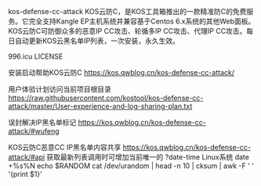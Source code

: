 
kos-defense-cc-attack
KOS云防C，是KOS工具箱推出的一款精准防C的免费服务。它完全支持Kangle EP主机系统并兼容基于Centos 6.x系统的其他Web面板。KOS云防C可防御众多的恶意IP CC攻击、轮循多IP CC攻击、代理IP CC攻击。每日自动更新KOS云黑名单IP列表，一次安装，永久生效。

996.icu LICENSE

安装启动帮助KOS云防C https://kos.qwblog.cn/kos-defense-cc-attack/

用户体验计划访问当前项目根目录 https://raw.githubusercontent.com/kostool/kos-defense-cc-attack/master/User-experience-and-log-sharing-plan.txt

误封解决IP黑名单标记 https://kos.qwblog.cn/kos-defense-cc-attack/#wufeng

KOS云防C恶意CC IP黑名单内容共享 https://kos.qwblog.cn/kos-defense-cc-attack/#api 获取最新列表调用时可增加当前唯一的 ?date-time Linux系统 date +%s%N echo $RANDOM cat /dev/urandom | head -n 10 | cksum | awk -F ' ' '{print $1}'
